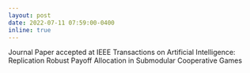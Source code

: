 ```yaml
---
layout: post
date: 2022-07-11 07:59:00-0400
inline: true
---
```


Journal Paper accepted at IEEE Transactions on Artificial Intelligence: Replication Robust Payoff Allocation in Submodular Cooperative Games
